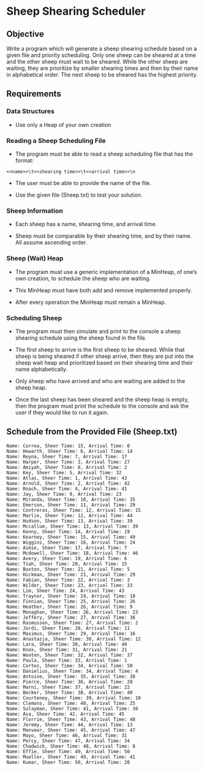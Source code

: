 # Sheep Shearing Scheduler

## Objective

Write a program which will generate a sheep shearing schedule based on a given file and priority scheduling. Only one sheep can be sheared at a time and the other sheep must wait to be sheared. While the other sheep are waiting, they are prioritize by smaller shearing times and then by their name in alphabetical order. The next sheep to be sheared has the highest priority.

## Requirements

### Data Structures

- Use only a Heap of your own creation

### Reading a Sheep Scheduling File

- The program must be able to read a sheep scheduling file that has the format:

```
<<name>>\t<<shearing time>>\t<<arrival time>>\n
```

- The user must be able to provide the name of the file.

- Use the given file (Sheep.txt) to test your solution.

### Sheep Information

- Each sheep has a name, shearing time, and arrival time.

- Sheep must be comparable by their shearing time, and by their name. All assume ascending order.

### Sheep (Wait) Heap

- The program must use a generic implementation of a MinHeap, of one’s own creation, to schedule the sheep who are waiting.

- This MinHeap must have both add and remove implemented properly.

- After every operation the MinHeap must remain a MinHeap.

### Scheduling Sheep

- The program must then simulate and print to the console a sheep shearing schedule using the sheep found in the file.

- The first sheep to arrive is the first sheep to be sheared. While that sheep is being sheared if other sheep arrive, then they are put into the sheep wait heap and prioritized based on their shearing time and their name alphabetically.

- Only sheep who have arrived and who are waiting are added to the sheep heap.

- Once the last sheep has been sheared and the sheep heap is empty, then the program must print the schedule to the console and ask the user if they would like to run it again.

## Schedule from the Provided File (Sheep.txt)

```
Name: Correa, Sheer Time: 15, Arrival Time: 0
Name: Howarth, Sheer Time: 6, Arrival Time: 14
Name: Reyna, Sheer Time: 7, Arrival Time: 17
Name: Harper, Sheer Time: 3, Arrival Time: 27
Name: Amiyah, Sheer Time: 8, Arrival Time: 2
Name: Key, Sheer Time: 5, Arrival Time: 32
Name: Atlas, Sheer Time: 1, Arrival Time: 43
Name: Arnold, Sheer Time: 2, Arrival Time: 42
Name: Roach, Sheer Time: 4, Arrival Time: 41
Name: Jay, Sheer Time: 9, Arrival Time: 23
Name: Miranda, Sheer Time: 10, Arrival Time: 35
Name: Emerson, Sheer Time: 11, Arrival Time: 29
Name: Contreras, Sheer Time: 12, Arrival Time: 15
Name: Marlie, Sheer Time: 12, Arrival Time: 44
Name: Hudson, Sheer Time: 13, Arrival Time: 39
Name: Mccallum, Sheer Time: 13, Arrival Time: 39
Name: Kenny, Sheer Time: 14, Arrival Time: 19
Name: Kearney, Sheer Time: 15, Arrival Time: 49
Name: Wiggins, Sheer Time: 16, Arrival Time: 24
Name: Aimie, Sheer Time: 17, Arrival Time: 7
Name: Mcdowell, Sheer Time: 18, Arrival Time: 46
Name: Avery, Sheer Time: 19, Arrival Time: 6
Name: Tiah, Sheer Time: 20, Arrival Time: 15
Name: Buxton, Sheer Time: 21, Arrival Time: 5
Name: Hickman, Sheer Time: 21, Arrival Time: 29
Name: Fabian, Sheer Time: 22, Arrival Time: 3
Name: Wilder, Sheer Time: 23, Arrival Time: 33
Name: Lim, Sheer Time: 24, Arrival Time: 43
Name: Traynor, Sheer Time: 24, Arrival Time: 18
Name: Finnian, Sheer Time: 25, Arrival Time: 26
Name: Heather, Sheer Time: 26, Arrival Time: 9
Name: Monaghan, Sheer Time: 26, Arrival Time: 23
Name: Jeffery, Sheer Time: 27, Arrival Time: 36
Name: Rasmussen, Sheer Time: 27, Arrival Time: 2
Name: Jordi, Sheer Time: 28, Arrival Time: 11
Name: Maximus, Sheer Time: 29, Arrival Time: 16
Name: Anastazja, Sheer Time: 30, Arrival Time: 12
Name: Lara, Sheer Time: 30, Arrival Time: 40
Name: Knox, Sheer Time: 31, Arrival Time: 21
Name: Wooten, Sheer Time: 32, Arrival Time: 37
Name: Paula, Sheer Time: 33, Arrival Time: 1
Name: Cortes, Sheer Time: 34, Arrival Time: 50
Name: Danielius, Sheer Time: 34, Arrival Time: 4
Name: Antoine, Sheer Time: 35, Arrival Time: 38
Name: Pierce, Sheer Time: 36, Arrival Time: 28
Name: Marni, Sheer Time: 37, Arrival Time: 22
Name: Becker, Sheer Time: 38, Arrival Time: 40
Name: Courteney, Sheer Time: 39, Arrival Time: 10
Name: Clemons, Sheer Time: 40, Arrival Time: 25
Name: Sulayman, Sheer Time: 41, Arrival Time: 30
Name: Asa, Sheer Time: 42, Arrival Time: 45
Name: Florrie, Sheer Time: 43, Arrival Time: 48
Name: Jeremy, Sheer Time: 44, Arrival Time: 13
Name: Manveer, Sheer Time: 45, Arrival Time: 47
Name: Mayo, Sheer Time: 46, Arrival Time: 31
Name: Percy, Sheer Time: 47, Arrival Time: 34
Name: Chadwick, Sheer Time: 48, Arrival Time: 8
Name: Effie, Sheer Time: 49, Arrival Time: 50
Name: Mueller, Sheer Time: 49, Arrival Time: 41
Name: Kumar, Sheer Time: 50, Arrival Time: 20
```
